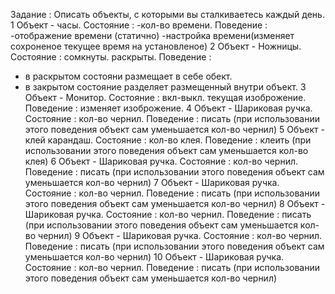Задание : Описать объекты, с которыми вы сталкиваетесь каждый день.
1
Объект - часы.
Состояние :
-кол-во времени.
Поведение :
-отображение времени (статично)
-настройка времени(изменяет сохроненое текущее время на установленое)
2
Объект - Ножницы.
Состояние :
сомкнуты.
раскрыты.
Поведение :
- в раскрытом состояни размещает в себе обект.
- в закрытом состояние разделяет размещенный внутри объект.
3
Объект - Монитор.
Состояние :
вкл-выкл.
текущая изоброжение.
Поведение :
изменяет изоброжение.
4
Объект - Шариковая ручка.
Состояние :
кол-во чернил.
Поведение :
писать (при использовании этого поведения объект сам уменьшается кол-во чернил)
5
Объект - клей карандаш.
Состояние :
кол-во клея.
Поведение :
клеить (при использовании этого поведения объект сам уменьшается кол-во клея)
6
Объект - Шариковая ручка.
Состояние :
кол-во чернил.
Поведение :
писать (при использовании этого поведения объект сам уменьшается кол-во чернил)
7
Объект - Шариковая ручка.
Состояние :
кол-во чернил.
Поведение :
писать (при использовании этого поведения объект сам уменьшается кол-во чернил)
8
Объект - Шариковая ручка.
Состояние :
кол-во чернил.
Поведение :
писать (при использовании этого поведения объект сам уменьшается кол-во чернил)
9
Объект - Шариковая ручка.
Состояние :
кол-во чернил.
Поведение :
писать (при использовании этого поведения объект сам уменьшается кол-во чернил)
10
Объект - Шариковая ручка.
Состояние :
кол-во чернил.
Поведение :
писать (при использовании этого поведения объект сам уменьшается кол-во чернил)
